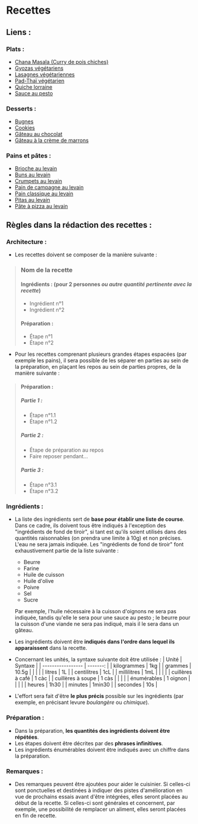 # Recettes

## Liens&nbsp;:
### Plats&nbsp;:
* [Chana Masala (Curry de pois chiches)](https://github.com/barthelemy-simon/recettes/blob/master/01%20-%20Plats/chana_masala.md)
* [Gyozas végétariens](https://github.com/barthelemy-simon/recettes/blob/master/01%20-%20Plats/gyozas_vege.md)
* [Lasagnes végétariennes](https://github.com/barthelemy-simon/recettes/blob/master/01%20-%20Plats/lasagnes_vege.md)
* [Pad-Thaï végétarien](https://github.com/barthelemy-simon/recettes/blob/master/01%20-%20Plats/pad_thai_vege.md)
* [Quiche lorraine](https://github.com/barthelemy-simon/recettes/blob/master/01%20-%20Plats/quiche.md)
* [Sauce au pesto](https://github.com/barthelemy-simon/recettes/blob/master/01%20-%20Plats/sauce_pesto.md)

### Desserts&nbsp;:
* [Bugnes](https://github.com/barthelemy-simon/recettes/blob/master/02%20-%20Desserts/bugnes.md)
* [Cookies](https://github.com/barthelemy-simon/recettes/blob/master/02%20-%20Desserts/cookies.md)
* [Gâteau au chocolat](https://github.com/barthelemy-simon/recettes/blob/master/02%20-%20Desserts/gateau_chocolat.md)
* [Gâteau à la crème de marrons](https://github.com/barthelemy-simon/recettes/blob/master/02%20-%20Desserts/gateau_marrons.md)

### Pains et pâtes&nbsp;:
* [Brioche au levain](https://github.com/barthelemy-simon/recettes/blob/master/03%20-%20Pains%20et%20p%C3%A2tes/brioche.md)
* [Buns au levain](https://github.com/barthelemy-simon/recettes/blob/master/03%20-%20Pains%20et%20p%C3%A2tes/buns.md)
* [Crumpets au levain](https://github.com/barthelemy-simon/recettes/blob/master/03%20-%20Pains%20et%20p%C3%A2tes/crumpets.md)
* [Pain de campagne au levain](https://github.com/barthelemy-simon/recettes/blob/master/03%20-%20Pains%20et%20p%C3%A2tes/pain_campagne.md)
* [Pain classique au levain](https://github.com/barthelemy-simon/recettes/blob/master/03%20-%20Pains%20et%20p%C3%A2tes/pain_classique.md)
* [Pitas au levain](https://github.com/barthelemy-simon/recettes/blob/master/03%20-%20Pains%20et%20p%C3%A2tes/pitas.md)
* [Pâte à pizza au levain](https://github.com/barthelemy-simon/recettes/blob/master/03%20-%20Pains%20et%20p%C3%A2tes/pizza.md)

## Règles dans la rédaction des recettes&nbsp;:
### Architecture&nbsp;:
* Les recettes doivent se composer de la manière suivante&nbsp;:
> ### Nom de la recette
> #### Ingrédients : (pour 2 personnes *ou autre quantité pertinente avec la recette*)
> * Ingrédient n°1
> * Ingrédient n°2
> 
> #### Préparation :
> * Étape n°1
> * Étape n°2

* Pour les recettes comprenant plusieurs grandes étapes espacées (par exemple les pains), il sera possible de les séparer en parties au sein de la préparation, en plaçant les repos au sein de parties propres, de la manière suivante :
> #### Préparation :
> ##### Partie 1 :
> * Étape n°1.1
> * Étape n°1.2
> ##### Partie 2 :
> * Étape de préparation au repos
> * Faire reposer pendant...
> ##### Partie 3 :
> * Étape n°3.1
> * Étape n°3.2

### Ingrédients&nbsp;:
* La liste des ingrédients sert de **base pour établir une liste de course**. Dans ce cadre, ils doivent tous être indiqués à l'exception des "ingrédients de fond de tiroir", si tant est qu'ils soient utilisés dans des quantités raisonnables (on prendra une limite à 10g) et non précises. L'eau ne sera jamais indiquée. Les "ingrédients de fond de tiroir" font exhaustivement partie de la liste suivante&nbsp;:
  * Beurre
  * Farine
  * Huile de cuisson
  * Huile d'olive
  * Poivre
  * Sel
  * Sucre

  Par exemple, l'huile nécessaire à la cuisson d'oignons ne sera pas indiquée, tandis qu'elle le sera pour une sauce au pesto&nbsp;; le beurre pour la cuisson d'une viande ne sera pas indiqué, mais il le sera dans un gâteau.
* Les ingrédients doivent être **indiqués dans l'ordre dans lequel ils apparaissent** dans la recette.
* Concernant les unités, la syntaxe suivante doit être utilisée&nbsp;:
	| Unité             | Syntaxe  |
	| ----------------- | -------: |
	| kilogrammes       | 1kg      |
	| grammes           | 10.5g    |
	|                   |          |
	| litres            | 1L       |
	| centilitres       | 1cL      |
	| millilitres       | 1mL      |
	|                   |          |
	| cuillères à café  | 1 càc    |
	| cuillères à soupe | 1 càs    |
	|                   |          |
	| énumérables       | 1 oignon |
	|                   |          |
	| heures            | 1h30     |
	| minutes           | 1min30   |
	| secondes          | 10s      |
* L'effort sera fait d'être **le plus précis** possible sur les ingrédients (par exemple, en précisant levure *boulangère* ou *chimique*).

### Préparation&nbsp;:
* Dans la préparation, **les quantités des ingrédients doivent être répétées**.
* Les étapes doivent être décrites par des **phrases infinitives**.
* Les ingrédients énumérables doivent être indiqués avec un chiffre dans la préparation.

### Remarques :
* Des remarques peuvent être ajoutées pour aider le cuisinier. Si celles-ci sont ponctuelles et destinées à indiquer des pistes d'amélioration en vue de prochains essais avant d'être intégrées, elles seront placées au début de la recette. Si celles-ci sont générales et concernent, par exemple, une possibilité de remplacer un aliment, elles seront placées en fin de recette.